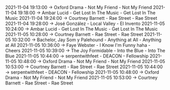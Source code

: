2021-11-04 19:13:00 -> Oxford Drama - Not My Friend - Not My Friend
2021-11-04 19:18:00 -> Ambar Lucid - Get Lost In The Music - Get Lost In The Music
2021-11-04 19:24:00 -> Courtney Barnett - Rae Street - Rae Street
2021-11-04 19:28:00 -> José González - Local Valley - El Invento
2021-11-05 10:24:00 -> Ambar Lucid - Get Lost In The Music - Get Lost In The Music
2021-11-05 10:28:00 -> Courtney Barnett - Rae Street - Rae Street
2021-11-05 10:32:00 -> Bachelor, Jay Som y Palehound - Anything at All - Anything at All
2021-11-05 10:36:00 -> Faye Webster - I Know I'm Funny haha - Cheers
2021-11-05 10:39:00 -> The Joy Formidable - Into the Blue - Into The Blue
2021-11-05 10:44:00 -> serpentwithfeet - DEACON - Fellowship
2021-11-05 10:48:00 -> Oxford Drama - Not My Friend - Not My Friend
2021-11-05 10:53:00 -> Courtney Barnett - Rae Street - Rae Street
2021-11-05 10:44:00 -> serpentwithfeet - DEACON - Fellowship
2021-11-05 10:48:00 -> Oxford Drama - Not My Friend - Not My Friend
2021-11-05 10:53:00 -> Courtney Barnett - Rae Street - Rae Street
